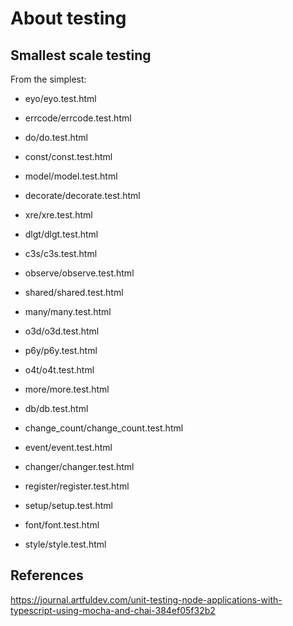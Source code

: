 # About testing

## Smallest scale testing

From the simplest:

- eyo/eyo.test.html
- errcode/errcode.test.html
- do/do.test.html
- const/const.test.html
- model/model.test.html
- decorate/decorate.test.html
- xre/xre.test.html
- dlgt/dlgt.test.html
- c3s/c3s.test.html
- observe/observe.test.html
- shared/shared.test.html
- many/many.test.html
- o3d/o3d.test.html
- p6y/p6y.test.html





- o4t/o4t.test.html


- more/more.test.html

- db/db.test.html
- change_count/change_count.test.html
- event/event.test.html
- changer/changer.test.html

- register/register.test.html
- setup/setup.test.html

- font/font.test.html
- style/style.test.html


## References

https://journal.artfuldev.com/unit-testing-node-applications-with-typescript-using-mocha-and-chai-384ef05f32b2
